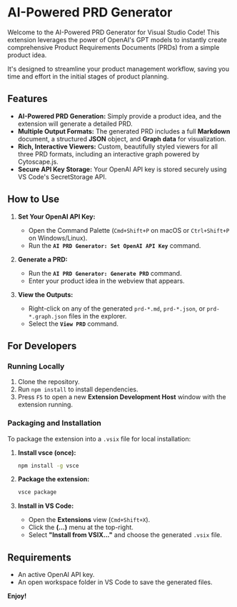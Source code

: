 # AI-Powered PRD Generator

Welcome to the AI-Powered PRD Generator for Visual Studio Code! This extension leverages the power of OpenAI's GPT models to instantly create comprehensive Product Requirements Documents (PRDs) from a simple product idea. 

It's designed to streamline your product management workflow, saving you time and effort in the initial stages of product planning.

## Features

*   **AI-Powered PRD Generation:** Simply provide a product idea, and the extension will generate a detailed PRD.
*   **Multiple Output Formats:** The generated PRD includes a full **Markdown** document, a structured **JSON** object, and **Graph data** for visualization.
*   **Rich, Interactive Viewers:** Custom, beautifully styled viewers for all three PRD formats, including an interactive graph powered by Cytoscape.js.
*   **Secure API Key Storage:** Your OpenAI API key is stored securely using VS Code's SecretStorage API.

## How to Use

1.  **Set Your OpenAI API Key:**
    *   Open the Command Palette (`Cmd+Shift+P` on macOS or `Ctrl+Shift+P` on Windows/Linux).
    *   Run the **`AI PRD Generator: Set OpenAI API Key`** command.

2.  **Generate a PRD:**
    *   Run the **`AI PRD Generator: Generate PRD`** command.
    *   Enter your product idea in the webview that appears.

3.  **View the Outputs:**
    *   Right-click on any of the generated `prd-*.md`, `prd-*.json`, or `prd-*.graph.json` files in the explorer.
    *   Select the **`View PRD`** command.

## For Developers

### Running Locally

1.  Clone the repository.
2.  Run `npm install` to install dependencies.
3.  Press `F5` to open a new **Extension Development Host** window with the extension running.

### Packaging and Installation

To package the extension into a `.vsix` file for local installation:

1.  **Install vsce (once):**
    ```bash
    npm install -g vsce
    ```

2.  **Package the extension:**
    ```bash
    vsce package
    ```

3.  **Install in VS Code:**
    *   Open the **Extensions** view (`Cmd+Shift+X`).
    *   Click the **(...)** menu at the top-right.
    *   Select **"Install from VSIX..."** and choose the generated `.vsix` file.

## Requirements

*   An active OpenAI API key.
*   An open workspace folder in VS Code to save the generated files.

**Enjoy!**
